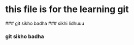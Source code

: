 <h1>this file is for the learning git</h1>
### git sikho badha
### sikhi lidhuuu
<h3>git sikho badha</h3>